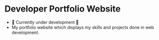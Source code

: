 # Developer Portfolio Website

- 🚧 Currently under development 🚧
- My portfolio website which displays my skills and projects done in web development.
